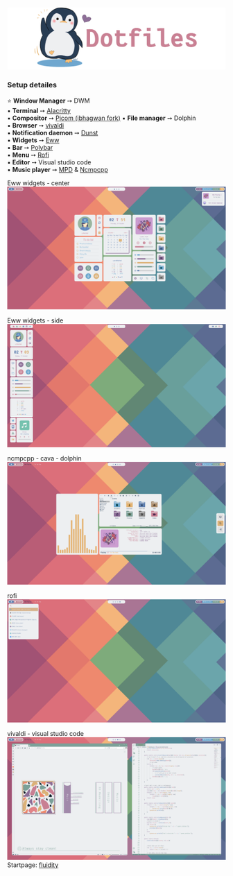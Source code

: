 ![img](https://github.com/Rashad-707/dotfiles/blob/main/img/dotfiles.png)
### Setup detailes  
⭐ **Window Manager** ➙ DWM  
▪ **Terminal** ➙ [Alacritty](https://github.com/alacritty/alacritty)  
▪ **Compositor** ➙ [Picom (ibhagwan fork)](https://github.com/ibhagwan/picom)
▪ **File manager** ➙ Dolphin  
▪ **Browser** ➙ [vivaldi](https://vivaldi.com)  
▪ **Notification daemon** ➙ [Dunst](https://github.com/dunst-project/dunst)  
▪ **Widgets** ➙ [Eww](https://github.com/elkowar/eww)  
▪ **Bar** ➙ [Polybar](https://github.com/polybar/polybar)  
▪ **Menu** ➙ [Rofi](https://github.com/davatorium/rofi)  
▪ **Editor** ➙ Visual studio code  
▪ **Music player** ➙ [MPD](https://www.musicpd.org) & [Ncmpcpp](https://github.com/ncmpcpp/ncmpcpp)  

Eww widgets - center
![img2](https://github.com/Rashad-707/dotfiles/blob/main/img/screenshot-1.png?raw=true)  

Eww widgets - side
![img3](https://github.com/Rashad-707/dotfiles/blob/main/img/screenshot-2.png?raw=true)  

ncmpcpp - cava - dolphin
![img4](https://github.com/Rashad-707/dotfiles/blob/main/img/screenshot-3.png?raw=true)  

rofi
![img5](https://github.com/Rashad-707/dotfiles/blob/main/img/screenshot-4.png?raw=true)  

vivaldi - visual studio code
![img6](https://github.com/Rashad-707/dotfiles/blob/main/img/screenshot-5.png?raw=true)  
Startpage: [fluidity](https://github.com/PrettyCoffee/fluidity)
